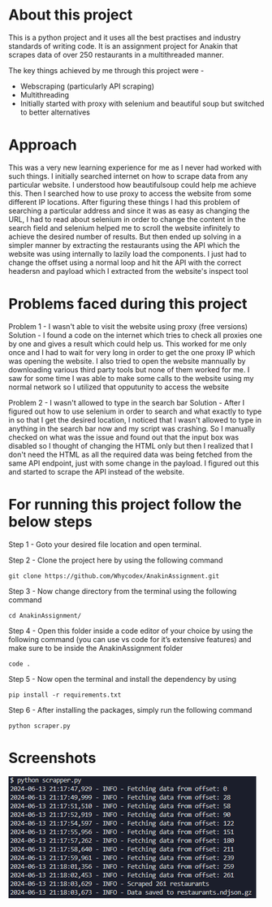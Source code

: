 # About this project

This is a python project and it uses all the best practises and industry standards of writing code. It is an assignment project for Anakin that scrapes data of over 250 restaurants in a multithreaded manner.

The key things achieved by me through this project were -

- Webscraping (particularly API scraping)
- Multithreading
- Initially started with proxy with selenium and beautiful soup but switched to better alternatives

# Approach
This was a very new learning experience for me as I never had worked with such things. I initially searched internet on how to scrape data from any particular website. I understood how beautifulsoup could help me achieve this. Then I searched how to use proxy to access the website from some different IP locations. After figuring these things I had this problem of searching a particular address and since it was as easy as changing the URL, I had to read about selenium in order to change the content in the search field and selenium helped me to scroll the website infinitely to achieve the desired number of results. But then ended up solving in a simpler manner by extracting the restaurants using the API which the website was using internally to lazily load the components. I just had to change the offset using a normal loop and hit the API with the correct headersn and payload which I extracted from the website's inspect tool



# Problems faced during this project
Problem 1 - I wasn't able to visit the website using proxy (free versions)
Solution - I found a code on the internet which tries to check all proxies one by one and gives a result which could help us. This worked for me only once and I had to wait for very long in order to get the one proxy IP which was opening the website. I also tried to open the website mannually by downloading various third party tools but none of them worked for me. I saw for some time I was able to make some calls to the website using my normal network so I utilized that opputunity to access the website

Problem 2 - I wasn't allowed to type in the search bar
Solution - After I figured out how to use selenium in order to search and what exactly to type in so that I get the desired location, I noticed that I wasn't allowed to type in anything in the search bar now and my script was crashing. So I manually checked on what was the issue and found out that the input box was disabled so I thought of changing the HTML only but then I realized that I don't need the HTML as all the required data was being fetched from the same API endpoint, just with some change in the payload. I figured out this and started to scrape the API instead of the website.



# For running this project follow the below steps

Step 1 - Goto your desired file location and open terminal.



Step 2 - Clone the project here by using the following command
```
git clone https://github.com/Whycodex/AnakinAssignment.git
```


Step 3 - Now change directory from the terminal using the following command
```
cd AnakinAssignment/
```


Step 4 - Open this folder inside a code editor of your choice by using the following command (you can use vs code for it’s extensive features) and make sure to be inside the AnakinAssignment folder
```
code .
```


Step 5 - Now open the terminal and install the dependency by using
```
pip install -r requirements.txt
```


Step 6 - After installing the packages, simply run the following command
```
python scraper.py
```


# Screenshots
![image](image.png)
